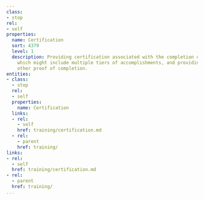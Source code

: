 ```yaml
---
class:
- stop
rel:
- self
properties:
  name: Certification
  sort: 4379
  level: 1
  description: Providing certification associated with the completion of training,
    which might include multiple tiers of accomplishments, and providing badges and
    other proof of completion.
entities:
- class:
  - stop
  rel:
  - self
  properties:
    name: Certification
  links:
  - rel:
    - self
    href: training/certification.md
  - rel:
    - parent
    href: training/
links:
- rel:
  - self
  href: training/certification.md
- rel:
  - parent
  href: training/
...
```

